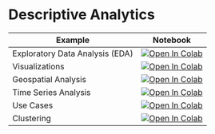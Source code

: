
#  Descriptive Analytics

| Example  | Notebook  |
|---|---|
| Exploratory Data Analysis (EDA) | [![Open In Colab](https://colab.research.google.com/assets/colab-badge.svg)](https://colab.research.google.com/github/Dr-AlaaKhamis/ISE518/blob/main/8_Descriptive_analytics/EDA.ipynb)  |
| Visualizations | [![Open In Colab](https://colab.research.google.com/assets/colab-badge.svg)](https://colab.research.google.com/github/Dr-AlaaKhamis/ISE518/blob/main/8_Descriptive_analytics/Visualizations.ipynb)  |
| Geospatial Analysis | [![Open In Colab](https://colab.research.google.com/assets/colab-badge.svg)](https://colab.research.google.com/github/Dr-AlaaKhamis/ISE518/blob/main/8_Descriptive_analytics/Geospatial_Analysis.ipynb)  |
| Time Series Analysis | [![Open In Colab](https://colab.research.google.com/assets/colab-badge.svg)](https://colab.research.google.com/github/Dr-AlaaKhamis/ISE518/blob/main/8_Descriptive_analytics/TimeSeries_Analysis.ipynb)  |
| Use Cases | [![Open In Colab](https://colab.research.google.com/assets/colab-badge.svg)](https://colab.research.google.com/github/Dr-AlaaKhamis/ISE518/blob/main/8_Descriptive_analytics/Use_Cases.ipynb)  |
| Clustering | [![Open In Colab](https://colab.research.google.com/assets/colab-badge.svg)](https://colab.research.google.com/github/Dr-AlaaKhamis/ISE518/blob/main/8_Descriptive_analytics/Clustering.ipynb)  |



